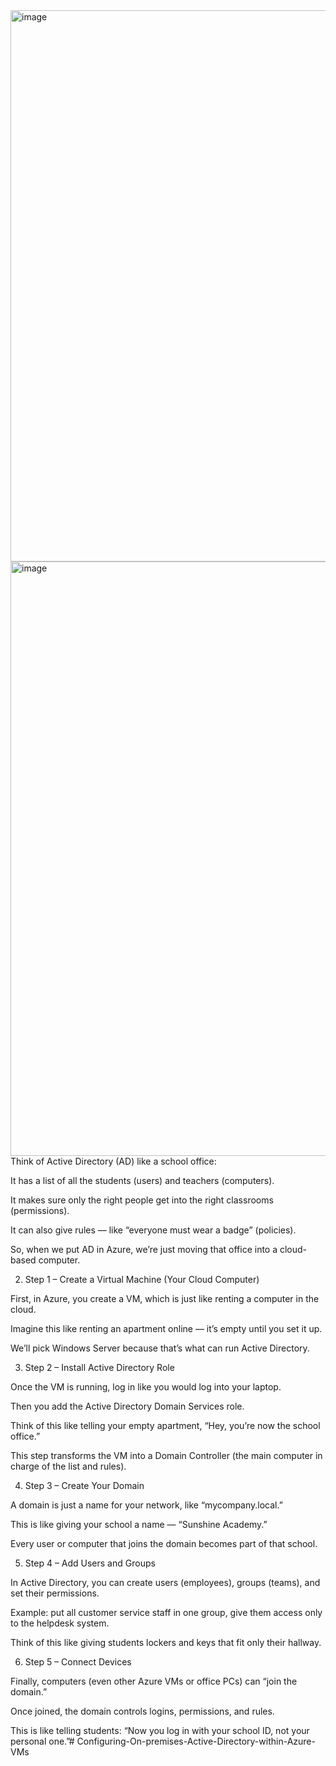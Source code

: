 <img width="1005" height="882" alt="image" src="https://github.com/user-attachments/assets/12cbd1f1-835c-4de2-861f-b9eb0782b18e" />
<img width="1420" height="951" alt="image" src="https://github.com/user-attachments/assets/b80bb6fb-9f1b-41e6-899a-a540ef078b10" />
Think of Active Directory (AD) like a school office:

It has a list of all the students (users) and teachers (computers).

It makes sure only the right people get into the right classrooms (permissions).

It can also give rules — like “everyone must wear a badge” (policies).

So, when we put AD in Azure, we’re just moving that office into a cloud-based computer.

2. Step 1 – Create a Virtual Machine (Your Cloud Computer)

First, in Azure, you create a VM, which is just like renting a computer in the cloud.

Imagine this like renting an apartment online — it’s empty until you set it up.

We’ll pick Windows Server because that’s what can run Active Directory.

3. Step 2 – Install Active Directory Role

Once the VM is running, log in like you would log into your laptop.

Then you add the Active Directory Domain Services role.

Think of this like telling your empty apartment, “Hey, you’re now the school office.”

This step transforms the VM into a Domain Controller (the main computer in charge of the list and rules).

4. Step 3 – Create Your Domain

A domain is just a name for your network, like “mycompany.local.”

This is like giving your school a name — “Sunshine Academy.”

Every user or computer that joins the domain becomes part of that school.

5. Step 4 – Add Users and Groups

In Active Directory, you can create users (employees), groups (teams), and set their permissions.

Example: put all customer service staff in one group, give them access only to the helpdesk system.

Think of this like giving students lockers and keys that fit only their hallway.

6. Step 5 – Connect Devices

Finally, computers (even other Azure VMs or office PCs) can “join the domain.”

Once joined, the domain controls logins, permissions, and rules.

This is like telling students: “Now you log in with your school ID, not your personal one.”# Configuring-On-premises-Active-Directory-within-Azure-VMs
